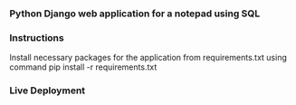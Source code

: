### Python Django web application for a notepad using SQL

### Instructions

Install necessary packages for the application from requirements.txt using command pip install -r requirements.txt

### Live Deployment


